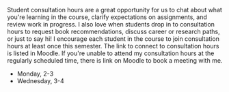 Student consultation hours are a great opportunity for us to chat about what you're learning in the course, clarify expectations on assignments, and review work in progress. I also love when students drop in to consultation hours to request book recommendations, discuss career or research paths, or just to say hi! I encourage each student in the course to join consultation hours at least once this semester. The link to connect to consultation hours is listed in Moodle. If you're unable to attend my consultation hours at the regularly scheduled time, there is link on Moodle to book a meeting with me. 

* Monday, 2-3
* Wednesday, 3-4